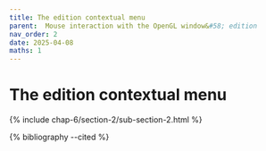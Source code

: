 ```yaml
---
title: The edition contextual menu
parent:  Mouse interaction with the OpenGL window&#58; edition
nav_order: 2
date: 2025-04-08
maths: 1
---
```


# The edition contextual menu

{% include chap-6/section-2/sub-section-2.html %}

{% bibliography --cited %}


